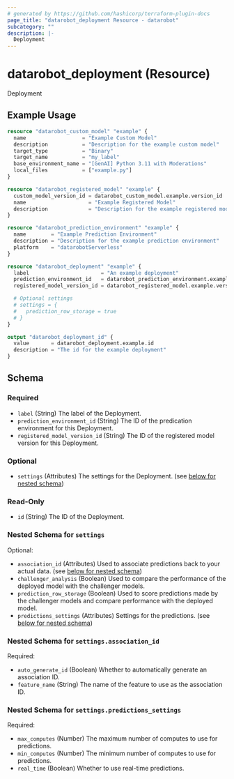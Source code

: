 ```yaml
---
# generated by https://github.com/hashicorp/terraform-plugin-docs
page_title: "datarobot_deployment Resource - datarobot"
subcategory: ""
description: |-
  Deployment
---
```


# datarobot_deployment (Resource)

Deployment

## Example Usage

```terraform
resource "datarobot_custom_model" "example" {
  name                  = "Example Custom Model"
  description           = "Description for the example custom model"
  target_type           = "Binary"
  target_name           = "my_label"
  base_environment_name = "[GenAI] Python 3.11 with Moderations"
  local_files           = ["example.py"]
}

resource "datarobot_registered_model" "example" {
  custom_model_version_id = datarobot_custom_model.example.version_id
  name                    = "Example Registered Model"
  description             = "Description for the example registered model"
}

resource "datarobot_prediction_environment" "example" {
  name        = "Example Prediction Environment"
  description = "Description for the example prediction environment"
  platform    = "datarobotServerless"
}

resource "datarobot_deployment" "example" {
  label                       = "An example deployment"
  prediction_environment_id   = datarobot_prediction_environment.example.id
  registered_model_version_id = datarobot_registered_model.example.version_id

  # Optional settings
  # settings = {
  #   prediction_row_storage = true
  # }
}

output "datarobot_deployment_id" {
  value       = datarobot_deployment.example.id
  description = "The id for the example deployment"
}
```

<!-- schema generated by tfplugindocs -->
## Schema

### Required

- `label` (String) The label of the Deployment.
- `prediction_environment_id` (String) The ID of the predication environment for this Deployment.
- `registered_model_version_id` (String) The ID of the registered model version for this Deployment.

### Optional

- `settings` (Attributes) The settings for the Deployment. (see [below for nested schema](#nestedatt--settings))

### Read-Only

- `id` (String) The ID of the Deployment.

<a id="nestedatt--settings"></a>
### Nested Schema for `settings`

Optional:

- `association_id` (Attributes) Used to associate predictions back to your actual data. (see [below for nested schema](#nestedatt--settings--association_id))
- `challenger_analysis` (Boolean) Used to compare the performance of the deployed model with the challenger models.
- `prediction_row_storage` (Boolean) Used to score predictions made by the challenger models and compare performance with the deployed model.
- `predictions_settings` (Attributes) Settings for the predictions. (see [below for nested schema](#nestedatt--settings--predictions_settings))

<a id="nestedatt--settings--association_id"></a>
### Nested Schema for `settings.association_id`

Required:

- `auto_generate_id` (Boolean) Whether to automatically generate an association ID.
- `feature_name` (String) The name of the feature to use as the association ID.


<a id="nestedatt--settings--predictions_settings"></a>
### Nested Schema for `settings.predictions_settings`

Required:

- `max_computes` (Number) The maximum number of computes to use for predictions.
- `min_computes` (Number) The minimum number of computes to use for predictions.
- `real_time` (Boolean) Whether to use real-time predictions.

